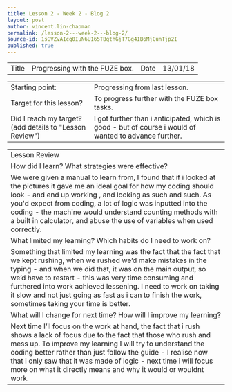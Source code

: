 ```yaml
---
title: Lesson 2 - Week 2 - Blog 2
layout: post
author: vincent.lin-chapman
permalink: /lesson-2---week-2---blog-2/
source-id: 1sGVZvAIcq0IuN6U165TBqthGjT7Gg4IB6MjCunTjp2I
published: true
---
```

<table>
  <tr>
    <td>Title</td>
    <td>Progressing with the FUZE box.</td>
    <td>Date</td>
    <td>13/01/18</td>
  </tr>
</table>


<table>
  <tr>
    <td>Starting point:</td>
    <td>Progressing from last lesson.</td>
  </tr>
  <tr>
    <td>Target for this lesson?</td>
    <td>To progress further with the FUZE box tasks.</td>
  </tr>
  <tr>
    <td>Did I reach my target? 
(add details to "Lesson Review")</td>
    <td>I got further than i anticipated, which is good - but of course i would of wanted to advance further.</td>
  </tr>
</table>


<table>
  <tr>
    <td>Lesson Review</td>
  </tr>
  <tr>
    <td>How did I learn? What strategies were effective? </td>
  </tr>
  <tr>
    <td>We were given a manual to learn from, I found that if i looked at the pictures it gave me an ideal goal for how my coding should look - and end up working , and looking as such and such. As you'd expect from coding, a lot of logic was inputted into the coding - the machine would understand counting methods with a built in calculator, and abuse the use of variables when used correctly.
</td>
  </tr>
  <tr>
    <td>What limited my learning? Which habits do I need to work on? </td>
  </tr>
  <tr>
    <td>Something that limited my learning was the fact that the fact that we kept rushing, when we rushed we’d make mistakes in the typing - and when we did that, it was on the main output, so we’d have to restart - this was very time consuming and furthered into work achieved lessening. I need to work on taking it slow and not just going as fast as i can to finish the work, sometimes taking your time is better.</td>
  </tr>
  <tr>
    <td>What will I change for next time? How will I improve my learning?</td>
  </tr>
  <tr>
    <td>Next time I’ll focus on the work at hand, the fact that i rush shows a lack of focus due to the fact that those who rush and mess up. To improve my learning I will try to understand the coding better rather than just follow the guide - I realise now that i only saw that it was made of logic - next time i will focus more on what it directly means and why it would or wouldnt work.</td>
  </tr>
</table>


